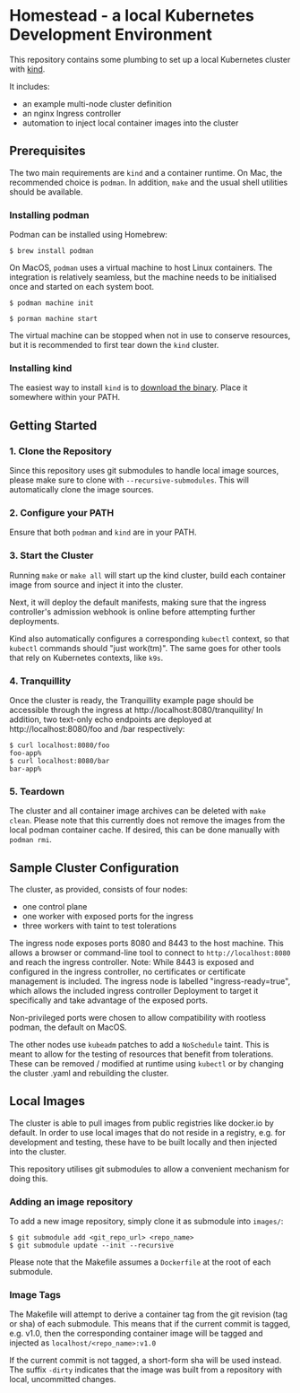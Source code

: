 # Homestead - a local Kubernetes Development Environment

This repository contains some plumbing to set up a local Kubernetes cluster with [kind](https://kind.sigs.k8s.io/).

It includes:
 * an example multi-node cluster definition
 * an nginx Ingress controller
 * automation to inject local container images into the cluster


## Prerequisites

The two main requirements are `kind` and a container runtime. On Mac, the recommended choice is `podman`.
In addition, `make` and the usual shell utilities should be available.


### Installing podman

Podman can be installed using Homebrew:
```shell
$ brew install podman
```

On MacOS, `podman` uses a virtual machine to host Linux containers. The integration is relatively seamless, but the machine needs to be initialised once and started on each system boot.

```shell
$ podman machine init

$ porman machine start
```

The virtual machine can be stopped when not in use to conserve resources, but it is recommended to first tear down the `kind` cluster.


### Installing kind

The easiest way to install `kind` is to [download the binary](https://kind.sigs.k8s.io/docs/user/quick-start/#installing-from-release-binaries).
Place it somewhere within your PATH.


## Getting Started

### 1. Clone the Repository
Since this repository uses git submodules to handle local image sources, please make sure to clone with `--recursive-submodules`.
This will automatically clone the image sources.

### 2. Configure your PATH
Ensure that both `podman` and `kind` are in your PATH.

### 3. Start the Cluster
Running `make` or `make all` will start up the kind cluster, build each container image from source and inject it into the cluster.

Next, it will deploy the default manifests, making sure that the ingress controller's admission webhook is online before attempting further deployments.

Kind also automatically configures a corresponding `kubectl` context, so that `kubectl` commands should "just work(tm)".
The same goes for other tools that rely on Kubernetes contexts, like `k9s`.

### 4. Tranquillity
Once the cluster is ready, the Tranquillity example page should be accessible through the ingress at http://localhost:8080/tranquility/
In addition, two text-only echo endpoints are deployed at http://localhost:8080/foo and /bar respectively:

```shell
$ curl localhost:8080/foo
foo-app%
$ curl localhost:8080/bar
bar-app%
```

### 5. Teardown
The cluster and all container image archives can be deleted with `make clean`.
Please note that this currently does not remove the images from the local podman container cache. If desired, this can be done manually with `podman rmi`.


## Sample Cluster Configuration

The cluster, as provided, consists of four nodes:
 * one control plane
 * one worker with exposed ports for the ingress
 * three workers with taint to test tolerations

The ingress node exposes ports 8080 and 8443 to the host machine. This allows a browser or command-line tool to connect to `http://localhost:8080` and reach the ingress controller.
Note: While 8443 is exposed and configured in the ingress controller, no certificates or certificate management is included.
The ingress node is labelled "ingress-ready=true", which allows the included ingress controller Deployment to target it specifically and take advantage of the exposed ports.

Non-privileged ports were chosen to allow compatibility with rootless podman, the default on MacOS.

The other nodes use `kubeadm` patches to add a `NoSchedule` taint. This is meant to allow for the testing of resources that benefit from tolerations.
These can be removed / modified at runtime using `kubectl` or by changing the cluster .yaml and rebuilding the cluster.


## Local Images

The cluster is able to pull images from public registries like docker.io by default.
In order to use local images that do not reside in a registry, e.g. for development and testing, these have to be built locally and then injected into the cluster.

This repository utilises git submodules to allow a convenient mechanism for doing this.

### Adding an image repository
To add a new image repository, simply clone it as submodule into `images/`:

```shell
$ git submodule add <git_repo_url> <repo_name>
$ git submodule update --init --recursive
```

Please note that the Makefile assumes a `Dockerfile` at the root of each submodule.

### Image Tags
The Makefile will attempt to derive a container tag from the git revision (tag or sha) of each submodule.
This means that if the current commit is tagged, e.g. v1.0, then the corresponding container image will be tagged and injected as `localhost/<repo_name>:v1.0`

If the current commit is not tagged, a short-form sha will be used instead. The suffix `-dirty` indicates that the image was built from a repository with local, uncommitted  changes.

